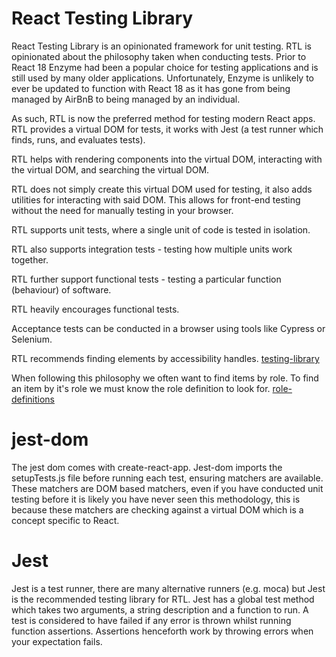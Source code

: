 # React Testing Library

React Testing Library is an opinionated framework for unit testing.
RTL is opinionated about the philosophy taken when conducting tests. Prior
to React 18 Enzyme had been a popular choice for testing applications and
is still used by many older applications. Unfortunately, Enzyme is unlikely
to ever be updated to function with React 18 as it has gone from being managed
by AirBnB to being managed by an individual.

As such, RTL is now the preferred method for testing modern React apps.
RTL provides a virtual DOM for tests, it works with Jest (a test runner which finds, runs, and evaluates tests).

RTL helps with rendering components into the virtual DOM, interacting with the virtual DOM, and searching the virtual DOM.

RTL does not simply create this virtual DOM used for testing, it also
adds utilities for interacting with said DOM. This allows for front-end
testing without the need for manually testing in your browser.

RTL supports unit tests, where a single unit of code is tested in isolation.

RTL also supports integration tests - testing how multiple units work together.

RTL further support functional tests - testing a particular function (behaviour) of software.

RTL heavily encourages functional tests.

Acceptance tests can be conducted in a browser using tools like Cypress or Selenium.

RTL recommends finding elements by accessibility handles.
[testing-library](https://testing-library.com/docs/queries/about/)

When following this philosophy we often want to find items by role. To find an item by it's role we must know the role definition to look for.
[role-definitions](https://www.w3.org/TR/wai-aria/#role_definitions)

# jest-dom

The jest dom comes with create-react-app. Jest-dom imports the setupTests.js file before running each test, ensuring matchers are available. These matchers are DOM based matchers, even if you have conducted unit testing before it is likely you have never seen this methodology, this is because these matchers are checking against a virtual DOM which is a concept specific to React.

# Jest

Jest is a test runner, there are many alternative runners (e.g. moca) but Jest is the recommended testing library for RTL. Jest has a global test method which takes two arguments, a string description and a function to run. A test is considered to have failed if any error is thrown whilst running function assertions. Assertions henceforth work by throwing errors when your expectation fails.